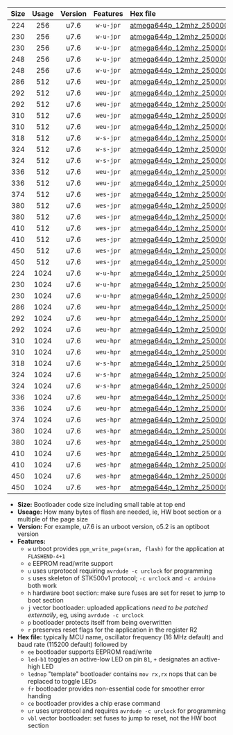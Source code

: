 |Size|Usage|Version|Features|Hex file|
|:-:|:-:|:-:|:-:|:--|
|224|256|u7.6|`w-u-jpr`|[atmega644p_12mhz_250000bps_ur_vbl.hex](https://raw.githubusercontent.com/stefanrueger/urboot/main/atmega644p_12mhz_250000bps_ur_vbl.hex)|
|230|256|u7.6|`w-u-jpr`|[atmega644p_12mhz_250000bps_led+b0_ur_vbl.hex](https://raw.githubusercontent.com/stefanrueger/urboot/main/atmega644p_12mhz_250000bps_led+b0_ur_vbl.hex)|
|230|256|u7.6|`w-u-jpr`|[atmega644p_12mhz_250000bps_lednop_ur_vbl.hex](https://raw.githubusercontent.com/stefanrueger/urboot/main/atmega644p_12mhz_250000bps_lednop_ur_vbl.hex)|
|248|256|u7.6|`w-u-jpr`|[atmega644p_12mhz_250000bps_led+b0_fr_ur_vbl.hex](https://raw.githubusercontent.com/stefanrueger/urboot/main/atmega644p_12mhz_250000bps_led+b0_fr_ur_vbl.hex)|
|248|256|u7.6|`w-u-jpr`|[atmega644p_12mhz_250000bps_lednop_fr_ur_vbl.hex](https://raw.githubusercontent.com/stefanrueger/urboot/main/atmega644p_12mhz_250000bps_lednop_fr_ur_vbl.hex)|
|286|512|u7.6|`weu-jpr`|[atmega644p_12mhz_250000bps_ee_ur_vbl.hex](https://raw.githubusercontent.com/stefanrueger/urboot/main/atmega644p_12mhz_250000bps_ee_ur_vbl.hex)|
|292|512|u7.6|`weu-jpr`|[atmega644p_12mhz_250000bps_ee_led+b0_ur_vbl.hex](https://raw.githubusercontent.com/stefanrueger/urboot/main/atmega644p_12mhz_250000bps_ee_led+b0_ur_vbl.hex)|
|292|512|u7.6|`weu-jpr`|[atmega644p_12mhz_250000bps_ee_lednop_ur_vbl.hex](https://raw.githubusercontent.com/stefanrueger/urboot/main/atmega644p_12mhz_250000bps_ee_lednop_ur_vbl.hex)|
|310|512|u7.6|`weu-jpr`|[atmega644p_12mhz_250000bps_ee_led+b0_fr_ur_vbl.hex](https://raw.githubusercontent.com/stefanrueger/urboot/main/atmega644p_12mhz_250000bps_ee_led+b0_fr_ur_vbl.hex)|
|310|512|u7.6|`weu-jpr`|[atmega644p_12mhz_250000bps_ee_lednop_fr_ur_vbl.hex](https://raw.githubusercontent.com/stefanrueger/urboot/main/atmega644p_12mhz_250000bps_ee_lednop_fr_ur_vbl.hex)|
|318|512|u7.6|`w-s-jpr`|[atmega644p_12mhz_250000bps_vbl.hex](https://raw.githubusercontent.com/stefanrueger/urboot/main/atmega644p_12mhz_250000bps_vbl.hex)|
|324|512|u7.6|`w-s-jpr`|[atmega644p_12mhz_250000bps_led+b0_vbl.hex](https://raw.githubusercontent.com/stefanrueger/urboot/main/atmega644p_12mhz_250000bps_led+b0_vbl.hex)|
|324|512|u7.6|`w-s-jpr`|[atmega644p_12mhz_250000bps_lednop_vbl.hex](https://raw.githubusercontent.com/stefanrueger/urboot/main/atmega644p_12mhz_250000bps_lednop_vbl.hex)|
|336|512|u7.6|`weu-jpr`|[atmega644p_12mhz_250000bps_ee_led+b0_fr_ce_ur_vbl.hex](https://raw.githubusercontent.com/stefanrueger/urboot/main/atmega644p_12mhz_250000bps_ee_led+b0_fr_ce_ur_vbl.hex)|
|336|512|u7.6|`weu-jpr`|[atmega644p_12mhz_250000bps_ee_lednop_fr_ce_ur_vbl.hex](https://raw.githubusercontent.com/stefanrueger/urboot/main/atmega644p_12mhz_250000bps_ee_lednop_fr_ce_ur_vbl.hex)|
|374|512|u7.6|`wes-jpr`|[atmega644p_12mhz_250000bps_ee_vbl.hex](https://raw.githubusercontent.com/stefanrueger/urboot/main/atmega644p_12mhz_250000bps_ee_vbl.hex)|
|380|512|u7.6|`wes-jpr`|[atmega644p_12mhz_250000bps_ee_led+b0_vbl.hex](https://raw.githubusercontent.com/stefanrueger/urboot/main/atmega644p_12mhz_250000bps_ee_led+b0_vbl.hex)|
|380|512|u7.6|`wes-jpr`|[atmega644p_12mhz_250000bps_ee_lednop_vbl.hex](https://raw.githubusercontent.com/stefanrueger/urboot/main/atmega644p_12mhz_250000bps_ee_lednop_vbl.hex)|
|410|512|u7.6|`wes-jpr`|[atmega644p_12mhz_250000bps_ee_led+b0_fr_vbl.hex](https://raw.githubusercontent.com/stefanrueger/urboot/main/atmega644p_12mhz_250000bps_ee_led+b0_fr_vbl.hex)|
|410|512|u7.6|`wes-jpr`|[atmega644p_12mhz_250000bps_ee_lednop_fr_vbl.hex](https://raw.githubusercontent.com/stefanrueger/urboot/main/atmega644p_12mhz_250000bps_ee_lednop_fr_vbl.hex)|
|450|512|u7.6|`wes-jpr`|[atmega644p_12mhz_250000bps_ee_led+b0_fr_ce_vbl.hex](https://raw.githubusercontent.com/stefanrueger/urboot/main/atmega644p_12mhz_250000bps_ee_led+b0_fr_ce_vbl.hex)|
|450|512|u7.6|`wes-jpr`|[atmega644p_12mhz_250000bps_ee_lednop_fr_ce_vbl.hex](https://raw.githubusercontent.com/stefanrueger/urboot/main/atmega644p_12mhz_250000bps_ee_lednop_fr_ce_vbl.hex)|
|224|1024|u7.6|`w-u-hpr`|[atmega644p_12mhz_250000bps_ur.hex](https://raw.githubusercontent.com/stefanrueger/urboot/main/atmega644p_12mhz_250000bps_ur.hex)|
|230|1024|u7.6|`w-u-hpr`|[atmega644p_12mhz_250000bps_led+b0_ur.hex](https://raw.githubusercontent.com/stefanrueger/urboot/main/atmega644p_12mhz_250000bps_led+b0_ur.hex)|
|230|1024|u7.6|`w-u-hpr`|[atmega644p_12mhz_250000bps_lednop_ur.hex](https://raw.githubusercontent.com/stefanrueger/urboot/main/atmega644p_12mhz_250000bps_lednop_ur.hex)|
|286|1024|u7.6|`weu-hpr`|[atmega644p_12mhz_250000bps_ee_ur.hex](https://raw.githubusercontent.com/stefanrueger/urboot/main/atmega644p_12mhz_250000bps_ee_ur.hex)|
|292|1024|u7.6|`weu-hpr`|[atmega644p_12mhz_250000bps_ee_led+b0_ur.hex](https://raw.githubusercontent.com/stefanrueger/urboot/main/atmega644p_12mhz_250000bps_ee_led+b0_ur.hex)|
|292|1024|u7.6|`weu-hpr`|[atmega644p_12mhz_250000bps_ee_lednop_ur.hex](https://raw.githubusercontent.com/stefanrueger/urboot/main/atmega644p_12mhz_250000bps_ee_lednop_ur.hex)|
|310|1024|u7.6|`weu-hpr`|[atmega644p_12mhz_250000bps_ee_led+b0_fr_ur.hex](https://raw.githubusercontent.com/stefanrueger/urboot/main/atmega644p_12mhz_250000bps_ee_led+b0_fr_ur.hex)|
|310|1024|u7.6|`weu-hpr`|[atmega644p_12mhz_250000bps_ee_lednop_fr_ur.hex](https://raw.githubusercontent.com/stefanrueger/urboot/main/atmega644p_12mhz_250000bps_ee_lednop_fr_ur.hex)|
|318|1024|u7.6|`w-s-hpr`|[atmega644p_12mhz_250000bps.hex](https://raw.githubusercontent.com/stefanrueger/urboot/main/atmega644p_12mhz_250000bps.hex)|
|324|1024|u7.6|`w-s-hpr`|[atmega644p_12mhz_250000bps_led+b0.hex](https://raw.githubusercontent.com/stefanrueger/urboot/main/atmega644p_12mhz_250000bps_led+b0.hex)|
|324|1024|u7.6|`w-s-hpr`|[atmega644p_12mhz_250000bps_lednop.hex](https://raw.githubusercontent.com/stefanrueger/urboot/main/atmega644p_12mhz_250000bps_lednop.hex)|
|336|1024|u7.6|`weu-hpr`|[atmega644p_12mhz_250000bps_ee_led+b0_fr_ce_ur.hex](https://raw.githubusercontent.com/stefanrueger/urboot/main/atmega644p_12mhz_250000bps_ee_led+b0_fr_ce_ur.hex)|
|336|1024|u7.6|`weu-hpr`|[atmega644p_12mhz_250000bps_ee_lednop_fr_ce_ur.hex](https://raw.githubusercontent.com/stefanrueger/urboot/main/atmega644p_12mhz_250000bps_ee_lednop_fr_ce_ur.hex)|
|374|1024|u7.6|`wes-hpr`|[atmega644p_12mhz_250000bps_ee.hex](https://raw.githubusercontent.com/stefanrueger/urboot/main/atmega644p_12mhz_250000bps_ee.hex)|
|380|1024|u7.6|`wes-hpr`|[atmega644p_12mhz_250000bps_ee_led+b0.hex](https://raw.githubusercontent.com/stefanrueger/urboot/main/atmega644p_12mhz_250000bps_ee_led+b0.hex)|
|380|1024|u7.6|`wes-hpr`|[atmega644p_12mhz_250000bps_ee_lednop.hex](https://raw.githubusercontent.com/stefanrueger/urboot/main/atmega644p_12mhz_250000bps_ee_lednop.hex)|
|410|1024|u7.6|`wes-hpr`|[atmega644p_12mhz_250000bps_ee_led+b0_fr.hex](https://raw.githubusercontent.com/stefanrueger/urboot/main/atmega644p_12mhz_250000bps_ee_led+b0_fr.hex)|
|410|1024|u7.6|`wes-hpr`|[atmega644p_12mhz_250000bps_ee_lednop_fr.hex](https://raw.githubusercontent.com/stefanrueger/urboot/main/atmega644p_12mhz_250000bps_ee_lednop_fr.hex)|
|450|1024|u7.6|`wes-hpr`|[atmega644p_12mhz_250000bps_ee_led+b0_fr_ce.hex](https://raw.githubusercontent.com/stefanrueger/urboot/main/atmega644p_12mhz_250000bps_ee_led+b0_fr_ce.hex)|
|450|1024|u7.6|`wes-hpr`|[atmega644p_12mhz_250000bps_ee_lednop_fr_ce.hex](https://raw.githubusercontent.com/stefanrueger/urboot/main/atmega644p_12mhz_250000bps_ee_lednop_fr_ce.hex)|

- **Size:** Bootloader code size including small table at top end
- **Useage:** How many bytes of flash are needed, ie, HW boot section or a multiple of the page size
- **Version:** For example, u7.6 is an urboot version, o5.2 is an optiboot version
- **Features:**
  + `w` urboot provides `pgm_write_page(sram, flash)` for the application at `FLASHEND-4+1`
  + `e` EEPROM read/write support
  + `u` uses urprotocol requiring `avrdude -c urclock` for programming
  + `s` uses skeleton of STK500v1 protocol; `-c urclock` and `-c arduino` both work
  + `h` hardware boot section: make sure fuses are set for reset to jump to boot section
  + `j` vector bootloader: uploaded applications *need to be patched externally*, eg, using `avrdude -c urclock`
  + `p` bootloader protects itself from being overwritten
  + `r` preserves reset flags for the application in the register R2
- **Hex file:** typically MCU name, oscillator frequency (16 MHz default) and baud rate (115200 default) followed by
  + `ee` bootloader supports EEPROM read/write
  + `led-b1` toggles an active-low LED on pin `B1`, `+` designates an active-high LED
  + `lednop` "template" bootloader contains `mov rx,rx` nops that can be replaced to toggle LEDs
  + `fr` bootloader provides non-essential code for smoother error handing
  + `ce` bootloader provides a chip erase command
  + `ur` uses urprotocol and requires `avrdude -c urclock` for programming
  + `vbl` vector bootloader: set fuses to jump to reset, not the HW boot section

